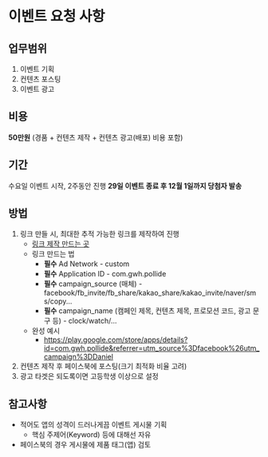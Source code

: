 # 이벤트 요청 사항
## 업무범위
1. 이벤트 기획
2. 컨텐츠 포스팅
3. 이벤트 광고


## 비용
**50만원** (경품 + 컨텐츠 제작 + 컨텐츠 광고(배포) 비용 포함)


## 기간
수요일 이벤트 시작, 2주동안 진행
**29일 이벤트 종료 후 12월 1일까지 당첨자 발송**


## 방법
1. 링크 만들 시, 최대한 추적 가능한 링크를 제작하여 진행
	* [링크 제작 만드는 곳](https://developers.google.com/analytics/devguides/collection/android/v4/campaigns)
	* 링크 만드는 법
		* **필수** Ad Network - custom
		* **필수** Application ID - com.gwh.pollide
		* **필수** campaign\_source (매체) - facebook/fb_invite/fb_share/kakao_share/kakao_invite/naver/sms/copy...
		* **필수** campaign\_name (캠페인 제목, 컨텐츠 제목, 프로모션 코드, 광고 문구 등) - clock/watch/...
	* 완성 예시
		* https://play.google.com/store/apps/details?id=com.gwh.pollide&referrer=utm_source%3Dfacebook%26utm_campaign%3DDaniel
2. 컨텐츠 제작 후 페이스북에 포스팅(크기 최적화 비율 고려)
3. 광고 타겟은 되도록이면 고등학생 이상으로 설정


## 참고사항
* 적어도 앱의 성격이 드러나게끔 이벤트 게시물 기획
	* 핵심 주제어(Keyword) 등에 대해선 자유
* 페이스북의 경우 게시물에 제품 태그(앱) 검토